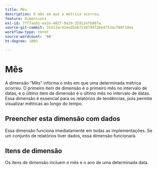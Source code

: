 ```yaml
---
title: Mês
description: O mês em que a métrica ocorreu.
feature: Dimensions
exl-id: 77f7aa91-ea2e-482f-9a29-35912efb967a
source-git-commit: 35413ac43eed5ab7218794f26e4753acf08f18ee
workflow-type: tm+mt
source-wordcount: '98'
ht-degree: 100%

---
```


# Mês

A dimensão “Mês” informa o mês em que uma determinada métrica ocorreu. O primeiro item de dimensão é o primeiro mês no intervalo de datas, e o último item de dimensão é o último mês no intervalo de datas. Essa dimensão é essencial para os relatórios de tendências, pois permite visualizar métricas ao longo do tempo.

## Preencher esta dimensão com dados

Essa dimensão funciona imediatamente em todas as implementações. Se um conjunto de relatórios tiver dados, essa dimensão funcionará.

## Itens de dimensão

Os itens de dimensão incluem o mês e o ano de uma determinada data.
